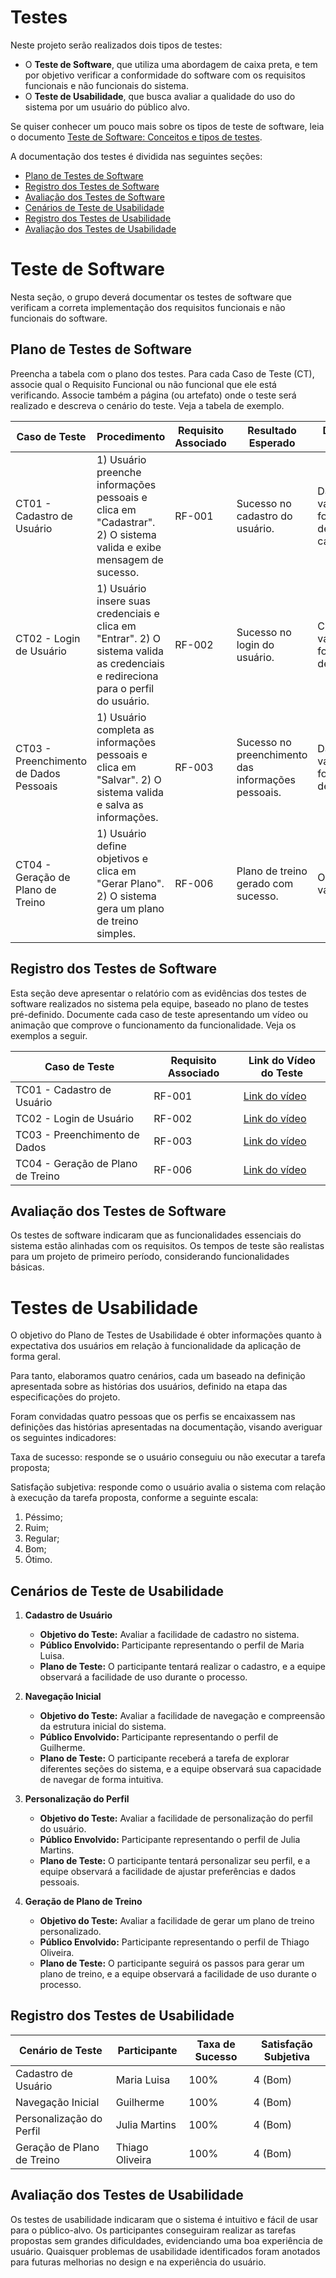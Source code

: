 # Testes

Neste projeto serão realizados dois tipos de testes:

- O **Teste de Software**, que utiliza uma abordagem de caixa preta, e tem por objetivo verificar a conformidade do software com os requisitos funcionais e não funcionais do sistema.
- O **Teste de Usabilidade**, que busca avaliar a qualidade do uso do sistema por um usuário do público alvo.

Se quiser conhecer um pouco mais sobre os tipos de teste de software, leia o documento [Teste de Software: Conceitos e tipos de testes](https://blog.onedaytesting.com.br/teste-de-software/).

A documentação dos testes é dividida nas seguintes seções:

- [Plano de Testes de Software](#plano-de-testes-de-software)
- [Registro dos Testes de Software](#registro-dos-testes-de-software)
- [Avaliação dos Testes de Software](#avaliação-dos-testes-de-software)
- [Cenários de Teste de Usabilidade](#cenários-de-teste-de-usabilidade)
- [Registro dos Testes de Usabilidade](#registro-dos-testes-de-usabilidade)
- [Avaliação dos Testes de Usabilidade](#avaliação-dos-testes-de-usabilidade)

# Teste de Software

Nesta seção, o grupo deverá documentar os testes de software que verificam a correta implementação dos requisitos funcionais e não funcionais do software.

## Plano de Testes de Software

Preencha a tabela com o plano dos testes. Para cada Caso de Teste (CT), associe qual o Requisito Funcional ou não funcional que ele está verificando. Associe também a página (ou artefato) onde o teste será realizado e descreva o cenário do teste. Veja a tabela de exemplo.

| Caso de Teste                         | Procedimento                                                                                                 | Requisito Associado | Resultado Esperado                              | Dados de Entrada                                   | Resultado Obtido                               |
|----------------------------------------|--------------------------------------------------------------------------------------------------------------|----------------------|--------------------------------------------------|----------------------------------------------------|------------------------------------------------|
| CT01 - Cadastro de Usuário             | 1) Usuário preenche informações pessoais e clica em "Cadastrar".  2) O sistema valida e exibe mensagem de sucesso. | RF-001               | Sucesso no cadastro do usuário.                  | Dados válidos no formulário de cadastro.           | Sucesso.                                       |
| CT02 - Login de Usuário                | 1) Usuário insere suas credenciais e clica em "Entrar".  2) O sistema valida as credenciais e redireciona para o perfil do usuário. | RF-002               | Sucesso no login do usuário.                     | Credenciais válidas no formulário de login.        | Sucesso.                                       |
| CT03 - Preenchimento de Dados Pessoais | 1) Usuário completa as informações pessoais e clica em "Salvar".  2) O sistema valida e salva as informações.  | RF-003               | Sucesso no preenchimento das informações pessoais. | Dados válidos no formulário de perfil.             | Sucesso.                                       |
| CT04 - Geração de Plano de Treino      | 1) Usuário define objetivos e clica em "Gerar Plano".  2) O sistema gera um plano de treino simples.           | RF-006               | Plano de treino gerado com sucesso.              | Objetivos válidos.                                 | Sucesso.                                       |

## Registro dos Testes de Software

Esta seção deve apresentar o relatório com as evidências dos testes de software realizados no sistema pela equipe, baseado no plano de testes pré-definido. Documente cada caso de teste apresentando um vídeo ou animação que comprove o funcionamento da funcionalidade. Veja os exemplos a seguir.

| Caso de Teste                   | Requisito Associado | Link do Vídeo do Teste               |
|----------------------------------|----------------------|---------------------------------------|
| TC01 - Cadastro de Usuário       | RF-001               | [Link do vídeo](link_do_video)       |
| TC02 - Login de Usuário          | RF-002               | [Link do vídeo](link_do_video)       |
| TC03 - Preenchimento de Dados    | RF-003               | [Link do vídeo](link_do_video)       |
| TC04 - Geração de Plano de Treino | RF-006               | [Link do vídeo](link_do_video)       |

## Avaliação dos Testes de Software

Os testes de software indicaram que as funcionalidades essenciais do sistema estão alinhadas com os requisitos. Os tempos de teste são realistas para um projeto de primeiro período, considerando funcionalidades básicas.

# Testes de Usabilidade

O objetivo do Plano de Testes de Usabilidade é obter informações quanto à expectativa dos usuários em relação à funcionalidade da aplicação de forma geral.

Para tanto, elaboramos quatro cenários, cada um baseado na definição apresentada sobre as histórias dos usuários, definido na etapa das especificações do projeto.

Foram convidadas quatro pessoas que os perfis se encaixassem nas definições das histórias apresentadas na documentação, visando averiguar os seguintes indicadores:

Taxa de sucesso: responde se o usuário conseguiu ou não executar a tarefa proposta;

Satisfação subjetiva: responde como o usuário avalia o sistema com relação à execução da tarefa proposta, conforme a seguinte escala:

1. Péssimo; 
2. Ruim; 
3. Regular; 
4. Bom; 
5. Ótimo.

## Cenários de Teste de Usabilidade

1. **Cadastro de Usuário**
   - **Objetivo do Teste:** Avaliar a facilidade de cadastro no sistema.
   - **Público Envolvido:** Participante representando o perfil de Maria Luisa.
   - **Plano de Teste:** O participante tentará realizar o cadastro, e a equipe observará a facilidade de uso durante o processo.

2. **Navegação Inicial**
   - **Objetivo do Teste:** Avaliar a facilidade de navegação e compreensão da estrutura inicial do sistema.
   - **Público Envolvido:** Participante representando o perfil de Guilherme.
   - **Plano de Teste:** O participante receberá a tarefa de explorar diferentes seções do sistema, e a equipe observará sua capacidade de navegar de forma intuitiva.

3. **Personalização do Perfil**
   - **Objetivo do Teste:** Avaliar a facilidade de personalização do perfil do usuário.
   - **Público Envolvido:** Participante representando o perfil de Julia Martins.
   - **Plano de Teste:** O participante tentará personalizar seu perfil, e a equipe observará a facilidade de ajustar preferências e dados pessoais.

4. **Geração de Plano de Treino**
   - **Objetivo do Teste:** Avaliar a facilidade de gerar um plano de treino personalizado.
   - **Público Envolvido:** Participante representando o perfil de Thiago Oliveira.
   - **Plano de Teste:** O participante seguirá os passos para gerar um plano de treino, e a equipe observará a facilidade de uso durante o processo.

## Registro dos Testes de Usabilidade

| Cenário de Teste         | Participante | Taxa de Sucesso | Satisfação Subjetiva |
|---------------------------|--------------|-----------------|-----------------------|
| Cadastro de Usuário       | Maria Luisa   | 100%            | 4 (Bom)               |
| Navegação Inicial         | Guilherme     | 100%            | 4 (Bom)               |
| Personalização do Perfil   | Julia Martins | 100%            | 4 (Bom)               |
| Geração de Plano de Treino | Thiago Oliveira | 100%          | 4 (Bom)               |

## Avaliação dos Testes de Usabilidade

Os testes de usabilidade indicaram que o sistema é intuitivo e fácil de usar para o público-alvo. Os participantes conseguiram realizar as tarefas propostas sem grandes dificuldades, evidenciando uma boa experiência de usuário. Quaisquer problemas de usabilidade identificados foram anotados para futuras melhorias no design e na experiência do usuário.
